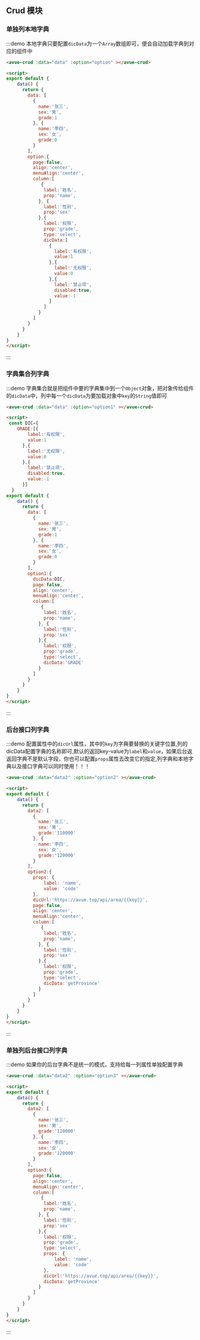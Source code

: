 <script>
  const DIC={
    GRADE:[{
        label:'有权限',
        value:1
      },{
        label:'无权限',
        value:0
      },{
        label:'禁止项',
        disabled:true,
        value:-1
      }]
  }
export default {
    data() {
      return {
        data2: [
          {
            name:'张三',
            sex:'男',
            grade:'110000'
          }, {
            name:'李四',
            sex:'女',
            grade:'120000'
          }
        ],
        data: [
          {
            name:'张三',
            sex:'男',
            grade:1
          }, {
            name:'李四',
            sex:'女',
            grade:0
          }
        ],
        option:{
          page:false,
          align:'center',
          menuAlign:'center',
          column:[
             {
              label:'姓名',
              prop:'name',
            }, {
              label:'性别',
              prop:'sex'
            },{
              label:'权限',
              prop:'grade',
              type:'select',
              dicData:[
               {
                  label:'有权限',
                  value:1
                },{
                  label:'无权限',
                  value:0
                },{
                  label:'禁止项',
                  disabled:true,
                  value:-1
                }
              ]
            }
          ]
        },
        option1:{
          dicData:DIC,
          page:false,
          align:'center',
          menuAlign:'center',
          column:[
             {
              label:'姓名',
              prop:'name',
            }, {
              label:'性别',
              prop:'sex'
            },{
              label:'权限',
              prop:'grade',
              type:'select',
              dicData:'GRADE'
            }
          ]
        },
        option2:{
          props: {
              label: 'name',
              value: 'code'
          },
          dicUrl:'https://avue.top/api/area/{{key}}',
          page:false,
          align:'center',
          menuAlign:'center',
          column:[
             {
              label:'姓名',
              prop:'name',
            }, {
              label:'性别',
              prop:'sex'
            },{
              label:'权限',
              prop:'grade',
              type:'select',
              dicData:'getProvince'
            }
          ]
        },
        option3:{
          page:false,
          align:'center',
          menuAlign:'center',
          column:[
             {
              label:'姓名',
              prop:'name',
            }, {
              label:'性别',
              prop:'sex'
            },{
              label:'权限',
              prop:'grade',
              type:'select',
              props: {
                  label: 'name',
                  value: 'code'
              },
              dicUrl:'https://avue.top/api/area/{{key}}',
              dicData:'getProvince'
            }
          ]
        }
      }
    },
    methods: {
    }
}
</script>

<style>

</style>

## Crud 模块



### 单独列本地字典

:::demo 本地字典只要配置`dicData`为一个`Array`数组即可，便会自动加载字典到对应的组件中
```html
<avue-crud :data="data" :option="option" ></avue-crud>

<script>
export default {
    data() {
      return {
        data: [
          {
            name:'张三',
            sex:'男',
            grade:1
          }, {
            name:'李四',
            sex:'女',
            grade:0
          }
        ],
        option:{
          page:false,
          align:'center',
          menuAlign:'center',
          column:[
             {
              label:'姓名',
              prop:'name',
            }, {
              label:'性别',
              prop:'sex'
            },{
              label:'权限',
              prop:'grade',
              type:'select',
              dicData:[
                {
                  label:'有权限',
                  value:1
                },{
                  label:'无权限',
                  value:0
                },{
                  label:'禁止项',
                  disabled:true,
                  value:-1
                }
              ]
            }
          ]
        }
      }
    }
}
</script>
```
:::


### 字典集合列字典

:::demo 字典集合就是把组件中要的字典集中到一个`Object`对象，把对象传给组件的`dicData`中，列中每一个`dicData`为要加载对象中`key`的`String`值即可
```html
<avue-crud :data="data" :option="option1" ></avue-crud>

<script>
 const DIC={
    GRADE:[{
        label:'有权限',
        value:1
      },{
        label:'无权限',
        value:0
      },{
        label:'禁止项',
        disabled:true,
        value:-1
      }]
  }
export default {
    data() {
      return {
        data: [
          {
            name:'张三',
            sex:'男',
            grade:1
          }, {
            name:'李四',
            sex:'女',
            grade:0
          }
        ],
        option1:{
          dicData:DIC,
          page:false,
          align:'center',
          menuAlign:'center',
          column:[
             {
              label:'姓名',
              prop:'name',
            }, {
              label:'性别',
              prop:'sex'
            },{
              label:'权限',
              prop:'grade',
              type:'select',
              dicData:'GRADE'
            }
          ]
        }
      }
    }
}
</script>
```
:::


### 后台接口列字典

:::demo 配置属性中的`dicUrl`属性，其中的`key`为字典要替换的关键字位置,列的dicData配置字典的名称即可,默认的返回key-value为`label`和`value`，如果后台返返回字典不是默认字段，你也可以配置`props`属性去改变它的指定,列字典和本地字典以及接口字典可以同时使用！！！

```html
<avue-crud :data="data2" :option="option2" ></avue-crud>

<script>
export default {
    data() {
      return {
        data2: [
          {
            name:'张三',
            sex:'男',
            grade:'110000'
          }, {
            name:'李四',
            sex:'女',
            grade:'120000'
          }
        ],
        option2:{
          props: {
              label: 'name',
              value: 'code'
          },
          dicUrl:'https://avue.top/api/area/{{key}}',
          page:false,
          align:'center',
          menuAlign:'center',
          column:[
             {
              label:'姓名',
              prop:'name',
            }, {
              label:'性别',
              prop:'sex'
            },{
              label:'权限',
              prop:'grade',
              type:'select',
              dicData:'getProvince'
            }
          ]
        }
      }
    }
}
</script>
```
:::

### 单独列后台接口列字典

:::demo 如果你的后台字典不是统一的模式，支持给每一列属性单独配置字典

```html
<avue-crud :data="data2" :option="option3" ></avue-crud>

<script>
export default {
    data() {
      return {
        data2: [
          {
            name:'张三',
            sex:'男',
            grade:'110000'
          }, {
            name:'李四',
            sex:'女',
            grade:'120000'
          }
        ],
        option3:{
          page:false,
          align:'center',
          menuAlign:'center',
          column:[
             {
              label:'姓名',
              prop:'name',
            }, {
              label:'性别',
              prop:'sex'
            },{
              label:'权限',
              prop:'grade',
              type:'select',
              props: {
                  label: 'name',
                  value: 'code'
              },
              dicUrl:'https://avue.top/api/area/{{key}}',
              dicData:'getProvince'
            }
          ]
        }
      }
    }
}
</script>
```
:::